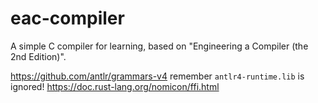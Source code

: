 # eac-compiler
A simple C compiler for learning, based on "Engineering a Compiler (the 2nd Edition)".

https://github.com/antlr/grammars-v4
remember `antlr4-runtime.lib` is ignored!
https://doc.rust-lang.org/nomicon/ffi.html